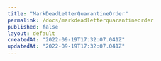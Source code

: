 ```yaml
---
title: "MarkDeadLetterQuarantineOrder"
permalink: /docs/markdeadletterquarantineorder
published: false
layout: default
createdAt: "2022-09-19T17:32:07.041Z"
updatedAt: "2022-09-19T17:32:07.041Z"
---
```

